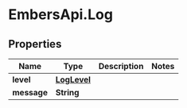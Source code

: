 # EmbersApi.Log

## Properties
Name | Type | Description | Notes
------------ | ------------- | ------------- | -------------
**level** | [**LogLevel**](LogLevel.md) |  | 
**message** | **String** |  | 
